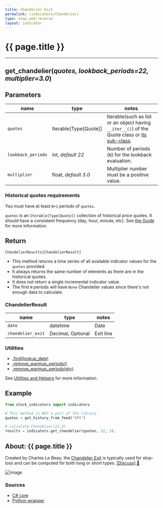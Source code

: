 ```yaml
---
title: Chandelier Exit
permalink: /indicators/Chandelier/
type: stop-and-reverse
layout: indicator
---
```


# {{ page.title }}
<hr>

## **get_chandelier**(*quotes, lookback_periods=22, multiplier=3.0*)

## Parameters

| name | type | notes
| -- |-- |--
| `quotes` | Iterable[Type[Quote]] | Iterable(such as list or an object having `__iter__()`) of the Quote class or [its sub-class]({{site.baseurl}}/guide/#using-custom-quote-classes).
| `lookback_periods` | int, *default 22* | Number of periods (`N`) for the lookback evaluation.
| `multiplier` | float, *default 3.0* | Multiplier number must be a positive value.

<!-- | `type` | ChandelierType | Direction of exit.  See [ChandelierType options](#chandeliertype-options) below.  Default is `ChandelierType.Long`. -->

### Historical quotes requirements

You must have at least `N+1` periods of `quotes`.

`quotes` is an `Iterable[Type[Quote]]` collection of historical price quotes.  It should have a consistent frequency (day, hour, minute, etc).  See [the Guide]({{site.baseurl}}/guide/#historical-quotes) for more information.

<!-- ### ChandelierType options

| type | description
|-- |--
| `ChandelierType.Long` | Intended as stop loss value for long positions. (default)
| `ChandelierType.Short` | Intended as stop loss value for short positions. -->

## Return

```python
ChandelierResults[ChandelierResult]
```

- This method returns a time series of all available indicator values for the `quotes` provided.
- It always returns the same number of elements as there are in the historical quotes.
- It does not return a single incremental indicator value.
- The first `N` periods will have `None` Chandelier values since there's not enough data to calculate.

### ChandelierResult

| name | type | notes
| -- |-- |--
| `date` | datetime | Date
| `chandelier_exit` | Decimal, Optional | Exit line

### Utilities

- [.find(lookup_date)]({{site.baseurl}}/utilities#find-indicator-result-by-date)
- [.remove_warmup_periods()]({{site.baseurl}}/utilities#remove-warmup-periods)
- [.remove_warmup_periods(qty)]({{site.baseurl}}/utilities#remove-warmup-periods)

See [Utilities and Helpers]({{site.baseurl}}/utilities#utilities-for-indicator-results) for more information.

## Example

```python
from stock_indicators import indicators

# This method is NOT a part of the library.
quotes = get_history_from_feed("SPY")

# calculate Chandelier(22,3)
results = indicators.get_chandelier(quotes, 22, 3);
```

## About: {{ page.title }}

Created by Charles Le Beau, the [Chandelier Exit](https://school.stockcharts.com/doku.php?id=technical_indicators:chandelier_exit) is typically used for stop-loss and can be computed for both long or short types.
[[Discuss] :speech_balloon:]({{site.github.base_repository_url}}/discussions/263 "Community discussion about this indicator")

![image]({{site.charturl}}/Chandelier.png)

### Sources

- [C# core]({{site.base_sourceurl}}/a-d/Chandelier/Chandelier.cs)
- [Python wrapper]({{site.sourceurl}}/chandelier.py)
